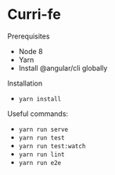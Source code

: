 # Curri-fe

 
Prerequisites
- Node 8
- Yarn
- Install @angular/cli globally

Installation
- `yarn install`

Useful commands:
- `yarn run serve`
- `yarn run test`
- `yarn run test:watch`
- `yarn run lint`
- `yarn run e2e`
